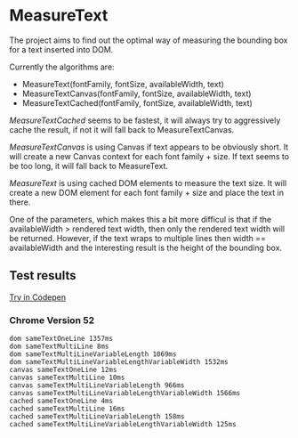 # MeasureText

The project aims to find out the optimal way of measuring the bounding box for a text inserted into DOM.

Currently the algorithms are:

- MeasureText(fontFamily, fontSize, availableWidth, text)
- MeasureTextCanvas(fontFamily, fontSize, availableWidth, text)
- MeasureTextCached(fontFamily, fontSize, availableWidth, text)

*MeasureTextCached* seems to be fastest, it will always try to aggressively cache the result, if not it will fall back to MeasureTextCanvas.

*MeasureTextCanvas* is using Canvas if text appears to be obviously short. It will create a new Canvas context for each font family + size. If text seems to be too long, it will fall back to MeasureText.

*MeasureText* is using cached DOM elements to measure the text size. It will create a new DOM element for each font family + size and place the text in there.

One of the parameters, which makes this a bit more difficul is that if the availableWidth > rendered text width, then only the rendered text width will be returned. However, if the text wraps to multiple lines then width == availableWidth and the interesting result is the height of the bounding box.

## Test results

[Try in Codepen](http://codepen.io/teroktolonen/full/PGwBzd/)

### Chrome Version 52
```
dom sameTextOneLine 1357ms
dom sameTextMultiLine 8ms
dom sameTextMultiLineVariableLength 1069ms
dom sameTextMultiLineVariableLengthVariableWidth 1532ms
canvas sameTextOneLine 12ms
canvas sameTextMultiLine 10ms
canvas sameTextMultiLineVariableLength 966ms
canvas sameTextMultiLineVariableLengthVariableWidth 1566ms
cached sameTextOneLine 4ms
cached sameTextMultiLine 16ms
cached sameTextMultiLineVariableLength 158ms
cached sameTextMultiLineVariableLengthVariableWidth 125ms
```
